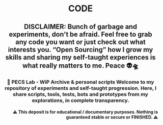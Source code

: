 # <p align="center"><strong>CODE</strong></p>

## <p align="center"><strong>DISCLAIMER:</strong> Bunch of garbage and experiments, don't be afraid. Feel free to grab any code you want or just check out what interests you. “Open Sourcing” how I grow my skills and sharing my self-taught experiences is what really matters to me. Peace 👽🛸</p>

### <p align="center">🧠 PECS Lab - WiP Archive & personal scripts Welcome to my repository of experiments and self-taught progression. Here, I share scripts, tools, tests, bots and prototypes from my explorations, in complete transparency.</p>

#### <p align="right"> ⚠️ This deposit is for educational / documentary purposes. Nothing is guaranteed stable or secure or FINISHED. ⚠️</p>
